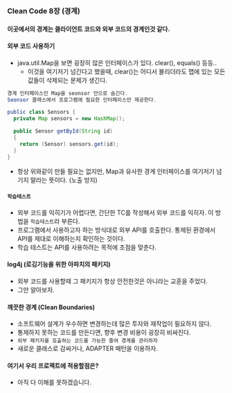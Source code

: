 ### Clean Code 8장 (경계)

#### 이곳에서의 경계는 클라이언트 코드와 외부 코드의 경계인것 같다.

#### 외부 코드 사용하기

- java.util.Map을 보면 굉장히 많은 인터페이스가 있다. clear(), equals() 등등..
  - 이것을 여기저기 넘긴다고 했을때, clear()는 어디서 불리더라도 맵에 있는 모든 값들이 삭제되는 문제가 생긴다.

```java
경계 인터페이스인 Map을 seonsor 안으로 숨긴다.
Seonsor 클래스에서 프로그램에 필요한 인터페이스만 제공한다.

public class Sensors {
  private Map sensors = new HashMap();

  public Sensor getById(String id)
  {
    return (Sensor) sensors.get(id);
  }
}
```

- 항상 위와같이 만들 필요는 없지만, Map과 유사한 경계 인터페이스를 여기저기 넘기지 말라는 뜻이다. (노출 방지)

#### `학습테스트`

- 외부 코드를 익히기가 어렵다면, 간단한 TC를 작성해서 외부 코드를 익히자. 이 방법을 `학습테스트`라 부른다.
- 프로그램에서 사용하고자 하는 방식대로 외부 API를 호출한다. 통제된 환경에서 API를 제대로 이해하는지 확인하는 것이다.
- 학습 테스트는 API를 사용하려는 목적에 초점을 맞춘다.

#### log4j (로깅기능을 위한 아파치의 패키지)

- 외부 코드를 사용할때 그 패키지가 항상 안전한것은 아니라는 교훈을 주었다.
- 그만 알아보자.

#### 깨끗한 경계 (Clean Boundaries)

- 소프트웨어 설계가 우수하면 변경하는데 많은 투자와 재작업이 필요하지 않다.
- 통제하지 못하는 코드를 만든다면, 향후 변경 비용이 굉장히 비싸진다.
- `외부 패키지를 호출하는 코드를 가능한 줄여 경계를 관리하자`
- 새로운 클래스로 감싸거나, ADAPTER 패턴을 이용하자.

#### 여기서 우리 프로젝트에 적용할점은?

- 아직 다 이해를 못하겠습니다.
